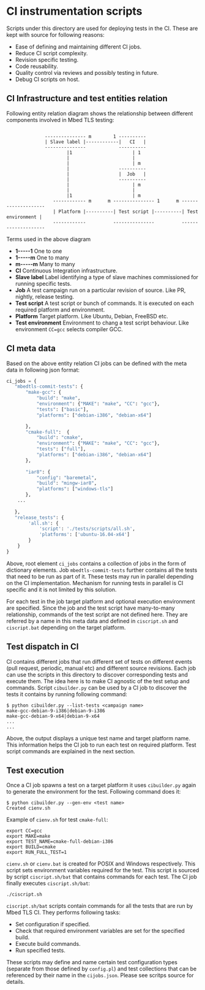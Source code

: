 # CI instrumentation scripts
Scripts under this directory are used for deploying tests in the CI. These are kept with source for following reasons:

- Ease of defining and maintaining different CI jobs.
- Reduce CI script complexity.
- Revision specific testing.
- Code reusability.
- Quality control via reviews and possibly testing in future.
- Debug CI scripts on host.

## CI Infrastructure and test entities relation
Following entity relation diagram shows the relationship between different components involved in Mbed TLS testing:
```

              --------------- m        1 ----------
              | Slave label |------------|   CI   |
              ---------------            ----------
                      |1                      | 1
                      |                       |
                      |                       | m
                      |                  ----------
                      |                  |  Job   |
                      |                  ----------
                      |                       | m
                      |                       |
                      |1                      | m
                 ------------ m      m --------------- 1      m --------------------
                 | Platform |----------| Test script |----------| Test environment |
                 ------------          ---------------          --------------------

```
Terms used in the above diagram
- **1-----1** One to one
- **1-----m** One to many
- **m-----m** Many to many
- **CI** Continuous Integration infrastructure.
- **Slave label** Label identifying a type of slave machines commissioned for running specific tests.
- **Job** A test campaign run on a particular revision of source. Like PR, nightly, release testing.
- **Test script** A test script or bunch of commands. It is executed on each required platform and environment.
- **Platform** Target platform. Like Ubuntu, Debian, FreeBSD etc.
- **Test environment** Environment to chang a test script behaviour. Like environment ```CC=gcc``` selects compiler GCC.

## CI meta data
Based on the above entity relation CI jobs can be defined with the meta data in following json format:

```py
ci_jobs = {
   "mbedtls-commit-tests": {
       "make-gcc": {
           "build": "make",
           "environment": {"MAKE": "make", "CC": "gcc"},
           "tests": ["basic"],
           "platforms": ["debian-i386", "debian-x64"]

       },
       "cmake-full":  {
           "build": "cmake",
           "environment": {"MAKE": "make", "CC": "gcc"},
           "tests": ["full"],
           "platforms": ["debian-i386", "debian-x64"]
       },
       
       "iar8": {
           "config": "baremetal",
           "build": "mingw-iar8",
           "platforms": ["windows-tls"]
       },
    ...
    
   },
   "release_tests": {
        'all.sh': {
            'script': './tests/scripts/all.sh',
            'platforms': ['ubuntu-16.04-x64']
        }
    }
}

```

Above, root element ```ci_jobs``` contains a collection of jobs in the form of dictionary elements. Job ```mbedtls-commit-tests``` further contains all the tests that need to be run as part of it. These tests may run in parallel depending on the CI implementation. Mechanism for running tests in parallel is CI specific and it is not limited by this solution.

For each test in the job target platform and optional execution environment are specified. Since the job and the test script have many-to-many relationship, commands of the test script are not defined here. They are referred by a name in this meta data and defined in ```ciscript.sh``` and ```ciscript.bat``` depending on the target platform.

## Test dispatch in CI
CI contains different jobs that run different set of tests on different events (pull request, periodic, manual etc) and different source revisions. Each job can use the scripts in this directory to discover corresponding tests and execute them. The idea here is to make CI agnostic of the test setup and commands. Script ```cibuilder.py``` can be used by a CI job to discover the tests it contains by running following command:

```
$ python cibuilder.py --list-tests <campaign name>
make-gcc-debian-9-i386|debian-9-i386
make-gcc-debian-9-x64|debian-9-x64
...
...
```
Above, the output displays a unique test name and target platform name. This information helps the CI job to run each test on required platform. Test script commands are explained in the next section.

## Test execution
Once a CI job spawns a test on a target platform it uses ```cibuilder.py``` again to generate the environment for the test. Following command does it:
```
$ python cibuilder.py --gen-env <test name>
Created cienv.sh
```
Example of ```cienv.sh``` for test ```cmake-full```:
```
export CC=gcc
export MAKE=make
export TEST_NAME=cmake-full-debian-i386
export BUILD=cmake
export RUN_FULL_TEST=1
```
```cienv.sh``` or ```cienv.bat``` is created for POSIX and Windows respectively. This script sets environment variables required for the test. This script is sourced by script ```ciscript.sh/bat``` that contains commands for each test. The CI job finally executes ```ciscript.sh/bat```:
```
./ciscript.sh
```

```ciscript.sh/bat``` scripts contain commands for all the tests that are run by Mbed TLS CI. They performs following tasks:

- Set configuration if specified.
- Check that required environment variables are set for the specified build.
- Execute build commands.
- Run specified tests.

These scripts may define and name certain test configuration types (separate from those defined by ```config.pl```) and test collections that can be referenced by their name in the ```cijobs.json```. Please see scritps source for details.
